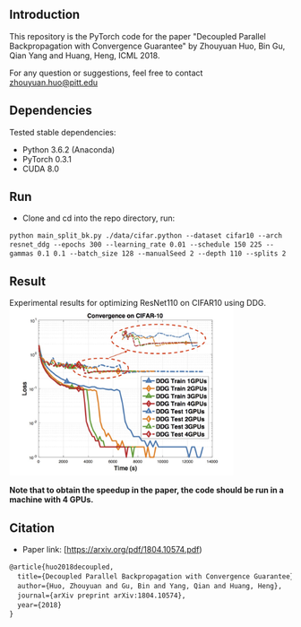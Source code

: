 ## Introduction

This repository is the PyTorch code for the paper "Decoupled Parallel Backpropagation with Convergence Guarantee" by Zhouyuan Huo, Bin Gu, Qian Yang and Huang, Heng, ICML 2018.

For any question or suggestions, feel free to contact zhouyuan.huo@pitt.edu

## Dependencies

Tested stable dependencies:
* Python 3.6.2 (Anaconda)
* PyTorch 0.3.1
* CUDA 8.0


## Run

* Clone and cd into the repo directory, run: 
```
python main_split_bk.py ./data/cifar.python --dataset cifar10 --arch resnet_ddg --epochs 300 --learning_rate 0.01 --schedule 150 225 --gammas 0.1 0.1 --batch_size 128 --manualSeed 2 --depth 110 --splits 2
``` 


## Result

Experimental results for optimizing ResNet110 on CIFAR10 using DDG.
<img src="results/result.jpg" width="400">


**Note that to obtain the speedup in the paper, the code should be run in a machine with 4 GPUs.**


 
## Citation 

* Paper link: [https://arxiv.org/pdf/1804.10574.pdf)
```latex
@article{huo2018decoupled,
  title={Decoupled Parallel Backpropagation with Convergence Guarantee},
  author={Huo, Zhouyuan and Gu, Bin and Yang, Qian and Huang, Heng},
  journal={arXiv preprint arXiv:1804.10574},
  year={2018}
}
```
